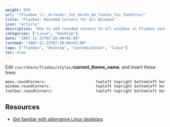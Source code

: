 ```yaml
---
weight: 999
url: "/Fluxbox_\\:_Arrondir_les_bords_de_toutes_les_fenêtres/"
title: "Fluxbox: Rounded Corners for All Windows"
icon: "article"
description: "How to add rounded corners to all windows in Fluxbox window manager"
categories: ["Linux", "Desktop"]
date: "2007-11-22T07:20:00+02:00"
lastmod: "2007-11-22T07:20:00+02:00"
tags: ["fluxbox", "desktop", "customization", "linux"]
toc: true
---
```


Edit `/usr/share/fluxbox/styles/`**current_theme_name**, and insert these lines:

```bash
menu.roundCorners:                      topleft topright bottomleft bottomright
window.roundCorners:                    topleft topright bottomleft bottomrondie
toolbar.roundCorners:                   topleft topright bottomleft bottomrondie
```

## Resources
- [Get familiar with alternative Linux desktops](/pdf/get_familiar_with_alternative_linux_desktops.pdf)

